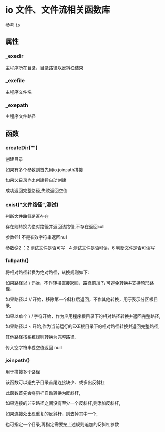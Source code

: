 # io 文件、文件流相关函数库

参考 `io`

## 属性

### _exedir

主程序所在目录，目录路径以反斜杠结束

### _exefile

主程序文件名

### _exepath

主程序文件路径


## 函数

### createDir("")

创建目录

如果有多个参数则首先用io.joinpath拼接
 
如果父目录尚未创建将自动创建
 
成功返回完整路径,失败返回空值
 
### exist("文件路径",测试)

判断文件路径是否存在

存在则转换为绝对路径并返回该路径,不存在返回null

参数@1 不是有效字符串返回null

参数@2 ：2 测试文件是否可写，4 测试文件是否可读，6 判断文件是否可读写

### fullpath()

将相对路径转换为绝对路径，转换规则如下: 

如果路径以 \ 开始，不作转换直接返回，路径前加 \?\ 可避免转换并支持畸形路径，

如果路径以 // 开始，移除第一个斜杠后返回，不作其他转换，用于表示分区根目录,
 
如果以单个 \ / 字符开始，作为应用程序根目录下的相对路径转换并返回完整路径,

如果路径以 ~ 开始,作为当前运行的EXE根目录下的相对路径转换并返回完整路径,

其他路径按系统规则转换为完整路径,

传入空字符串或空值返回 null

### joinpath()

用于拼接多个路径

该函数可以避免子目录首尾连接缺少、或多出反斜杠
 
此函数首先会将斜杆自动转换为反斜杆,

如果连接的非空路径之间没有至少一个反斜杆,则添加反斜杆,

如果连接处出现重复的反斜杆，则去掉其中一个,

也可指定一个目录,再指定需要按上述规则追加的反斜杠参数









